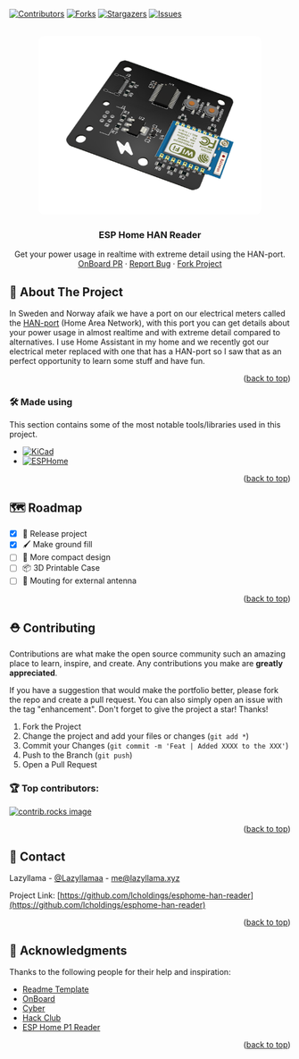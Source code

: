 <a id="readme-top"></a>
[![Contributors][contributors-shield]][contributors-url] [![Forks][forks-shield]][forks-url] [![Stargazers][stars-shield]][stars-url] [![Issues][issues-shield]][issues-url]

<!-- PROJECT LOGO -->
<br />
<div align="center">
  <a href="https://github.com/lcholdings/esphome-han-reader">
    <img src="https://raw.githubusercontent.com/LCHoldings/esphome-han-reader/refs/heads/main/images/PCB.png" alt="Logo" style="border-radius: 10px" width="400" height="320">
  </a>

  <h3 align="center">ESP Home HAN Reader</h3>
  <p align="center">
    Get your power usage in realtime with extreme detail using the HAN-port.
    <br />
    <a href="https://github.com/hackclub/OnBoard/pull/1363">OnBoard PR</a>
    ·
    <a href="https://github.com/LCHoldings/esphome-han-reader/issues/new?labels=bug&template=bug-report---.md">Report Bug</a>
    ·
    <a href="https://github.com/LCHoldings/esphome-han-reader/fork">Fork Project</a>
  </p>
</div>


<!-- ABOUT THE PROJECT -->
## 📝 About The Project

In Sweden and Norway afaik we have a port on our electrical meters called the [HAN-port](https://github.com/u9n/hanporten) (Home Area Network), with this port you can get details about your power usage in almost realtime and with extreme detail compared to alternatives. I use Home Assistant in my home and we recently got our electrical meter replaced with one that has a HAN-port so I saw that as an perfect opportunity to learn some stuff and have fun.

<p align="right">(<a href="#readme-top">back to top</a>)</p>



### 🛠️ Made using

This section contains some of the most notable tools/libraries used in this project.

* [![KiCad](https://img.shields.io/badge/kicad-000000?style=for-the-badge&logo=kicad&color=314CB0
)](https://slack.com)
* [![ESPHome](https://img.shields.io/badge/esphome-000000?style=for-the-badge&logo=esphome&color=000000
)](https://esphome.io)


<p align="right">(<a href="#readme-top">back to top</a>)</p>

<!-- ROADMAP -->
## 🗺️ Roadmap

- [X] 🚢 Release project
- [X] 🖌️ Make ground fill
- [ ] 🤏 More compact design
- [ ] 📦 3D Printable Case
- [ ] 📡 Mouting for external antenna

<p align="right">(<a href="#readme-top">back to top</a>)</p>



<!-- CONTRIBUTING -->
## ⛑️ Contributing

Contributions are what make the open source community such an amazing place to learn, inspire, and create. Any contributions you make are **greatly appreciated**.

If you have a suggestion that would make the portfolio better, please fork the repo and create a pull request. You can also simply open an issue with the tag "enhancement".
Don't forget to give the project a star! Thanks!

1. Fork the Project
2. Change the project and add your files or changes (`git add *`)
3. Commit your Changes (`git commit -m 'Feat | Added XXXX to the XXX'`)
4. Push to the Branch (`git push`)
5. Open a Pull Request

### 🏆 Top contributors:

<a href="https://github.com/LCHoldings/esphome-han-reader/graphs/contributors">
  <img src="https://contrib.rocks/image?repo=LCHoldings/esphome-han-reader" alt="contrib.rocks image" />
</a>

<p align="right">(<a href="#readme-top">back to top</a>)</p>


<!-- CONTACT -->
## 💌 Contact

Lazyllama - [@Lazyllamaa](https://discord.com/users/754965470888722484) - me@lazyllama.xyz

Project Link: [https://github.com/lcholdings/esphome-han-reader](https://github.com/lcholdings/esphome-han-reader)

<p align="right">(<a href="#readme-top">back to top</a>)</p>



<!-- ACKNOWLEDGMENTS -->
## 🌟 Acknowledgments

Thanks to the following people for their help and inspiration:

* [Readme Template](https://github.com/othneildrew/Best-README-Template)
* [OnBoard](https://hackclub.com/onboard/)
* [Cyber](https://github.com/cyberdev-tech)
* [Hack Club](https://hackclub.com)
* [ESP Home P1 Reader](https://github.com/psvanstrom/esphome-p1reader)
<p align="right">(<a href="#readme-top">back to top</a>)</p>



<!-- MARKDOWN LINKS & IMAGES -->
<!-- https://www.markdownguide.org/basic-syntax/#reference-style-links -->
[contributors-shield]: https://img.shields.io/github/contributors/lcholdings/esphome-han-reader.svg?style=for-the-badge
[contributors-url]: https://github.com/lcholdings/esphome-han-reader/graphs/contributors
[forks-shield]: https://img.shields.io/github/forks/lcholdings/esphome-han-reader.svg?style=for-the-badge
[forks-url]: https://github.com/lcholdings/esphome-han-reader/network/members
[stars-shield]: https://img.shields.io/github/stars/lcholdings/esphome-han-reader.svg?style=for-the-badge
[stars-url]: https://github.com/lcholdings/esphome-han-reader/stargazers
[issues-shield]: https://img.shields.io/github/issues/lcholdings/esphome-han-reader.svg?style=for-the-badge
[issues-url]: https://github.com/lcholdings/esphome-han-reader/issues
